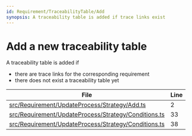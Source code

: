 ```yaml
---
id: Requirement/TraceabilityTable/Add
synopsis: A traceability table is added if trace links exist
---
```


# Add a new traceability table

A traceability table is added if

-   there are trace links for the corresponding requirement
-   there does not exist a traceability table yet

<div class="tracey">

| File                                                                                                                      | Line |
| ------------------------------------------------------------------------------------------------------------------------- | ---- |
| [src/Requirement/UpdateProcess/Strategy/Add.ts](../../../src/Requirement/UpdateProcess/Strategy/Add.ts#L2)                | 2    |
| [src/Requirement/UpdateProcess/Strategy/Conditions.ts](../../../src/Requirement/UpdateProcess/Strategy/Conditions.ts#L33) | 33   |
| [src/Requirement/UpdateProcess/Strategy/Conditions.ts](../../../src/Requirement/UpdateProcess/Strategy/Conditions.ts#L38) | 38   |

</div>

